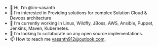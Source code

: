 - 👋 Hi, I’m @im-vasanth
- 👀 I’m interested in Providing solutions for complex Solution Cloud & Devops architecture
- 🌱 I’m currently working in Linux, Wildfly, JBoss, AWS, Ansible, Puppet, Jenkins, Maven, Kubernetes.
- 💞️ I’m looking to collaborate on any open source implementations.
- 📫 How to reach me vasanth912@outlook.com.

<!---
im-vasanth/im-vasanth is a ✨ special ✨ repository because its `README.md` (this file) appears on your GitHub profile.
You can click the Preview link to take a look at your changes.
--->
